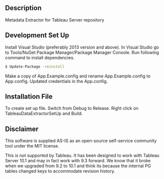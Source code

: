 ## Description
Metadata Extractor for Tableau Server repository

## Development Set Up
Install Visual Studio (preferably 2013 version and above).
In Visual Studio go to Tools/NuGet Package Manager/Package Manager Console. 
Run following command to install dependencies.

```sh
$ Update-Package -reinstall
```
Make a copy of App.Example.config and rename App.Example.config to App.config.
Updated credentials in the App.config.


## Installation File
To create set up file. Switch from Debug to Release. Right click on TableauDataExtractorSetUp and Build.


## Disclaimer
This software is supplied AS-IS as an open-source self-service community tool under the MIT license.

This is not supported by Tableau.  It has been designed to work with Tableau Server 10.1 and may in fact work with 9.3 forward.  We know that it broke when we upgraded from 9.2 to 10.1 and think its because the internal PG tables changed keys to accommodate revision history.
